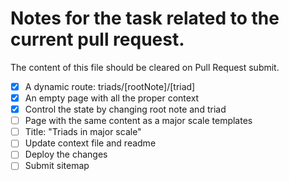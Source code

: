 # Notes for the task related to the current pull request.

The content of this file should be cleared on Pull Request submit.

- [x] A dynamic route: triads/[rootNote]/[triad]
- [x] An empty page with all the proper context
- [x] Control the state by changing root note and triad
- [ ] Page with the same content as a major scale templates
- [ ] Title: "Triads in major scale"
- [ ] Update context file and readme
- [ ] Deploy the changes
- [ ] Submit sitemap